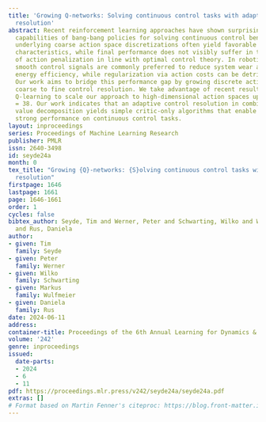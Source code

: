 ```yaml
---
title: 'Growing Q-networks: Solving continuous control tasks with adaptive control
  resolution'
abstract: Recent reinforcement learning approaches have shown surprisingly strong
  capabilities of bang-bang policies for solving continuous control benchmarks. The
  underlying coarse action space discretizations often yield favorable exploration
  characteristics, while final performance does not visibly suffer in the absence
  of action penalization in line with optimal control theory. In robotics applications,
  smooth control signals are commonly preferred to reduce system wear and improve
  energy efficiency, while regularization via action costs can be detrimental to exploration.
  Our work aims to bridge this performance gap by growing discrete action spaces from
  coarse to fine control resolution. We take advantage of recent results in decoupled
  Q-learning to scale our approach to high-dimensional action spaces up to dim(A)
  = 38. Our work indicates that an adaptive control resolution in combination with
  value decomposition yields simple critic-only algorithms that enable surprisingly
  strong performance on continuous control tasks.
layout: inproceedings
series: Proceedings of Machine Learning Research
publisher: PMLR
issn: 2640-3498
id: seyde24a
month: 0
tex_title: "Growing {Q}-networks: {S}olving continuous control tasks with adaptive control
  resolution"
firstpage: 1646
lastpage: 1661
page: 1646-1661
order: 1
cycles: false
bibtex_author: Seyde, Tim and Werner, Peter and Schwarting, Wilko and Wulfmeier, Markus
  and Rus, Daniela
author:
- given: Tim
  family: Seyde
- given: Peter
  family: Werner
- given: Wilko
  family: Schwarting
- given: Markus
  family: Wulfmeier
- given: Daniela
  family: Rus
date: 2024-06-11
address:
container-title: Proceedings of the 6th Annual Learning for Dynamics & Control Conference
volume: '242'
genre: inproceedings
issued:
  date-parts:
  - 2024
  - 6
  - 11
pdf: https://proceedings.mlr.press/v242/seyde24a/seyde24a.pdf
extras: []
# Format based on Martin Fenner's citeproc: https://blog.front-matter.io/posts/citeproc-yaml-for-bibliographies/
---
```


